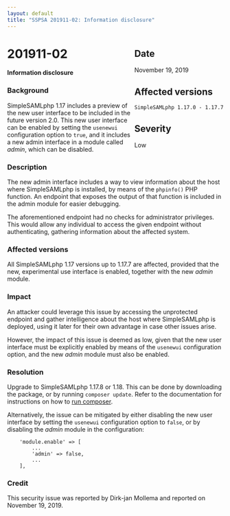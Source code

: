 ```yaml
---
layout: default
title: "SSPSA 201911-02: Information disclosure"
---
```


<aside><div class="sidebar-warning" style="float: right;">
<h2>Date</h2>
November 19, 2019
<h2>Affected versions</h2>
<code>SimpleSAMLphp 1.17.0 - 1.17.7</code><br/>
<h2>Severity</h2>
Low
</div></aside>

# 201911-02

**Information disclosure**

### Background

SimpleSAMLphp 1.17 includes a preview of the new user interface to be included in the future version 2.0. This new user
interface can be enabled by setting the `usenewui` configuration option to `true`, and it includes a new admin interface
in a module called _admin_, which can be disabled.

### Description

The new admin interface includes a way to view information about the host where SimpleSAMLphp is installed, by means of
the `phpinfo()` PHP function. An endpoint that exposes the output of that function is included in the admin module for
easier debugging.

The aforementioned endpoint had no checks for administrator privileges. This would allow any individual
to access the given endpoint without authenticating, gathering information about the affected system.

### Affected versions

All SimpleSAMLphp 1.17 versions up to 1.17.7 are affected, provided that the new, experimental use interface is enabled,
together with the new _admin_ module.

### Impact

An attacker could leverage this issue by accessing the unprotected endpoint and gather intelligence about the host where
SimpleSAMLphp is deployed, using it later for their own advantage in case other issues arise.

However, the impact of this issue is deemed as low, given that the new user interface must be explicitly enabled by
means of the `usenewui` configuration option, and the new _admin_ module must also be enabled.

### Resolution

Upgrade to SimpleSAMLphp 1.17.8 or 1.18. This can be done by downloading the package, or by running `composer update`.
Refer to the documentation for instructions on how to
[run composer](https://simplesamlphp.org/docs/stable/simplesamlphp-install-repo).

Alternatively, the issue can be mitigated by either disabling the new user interface by setting the `usenewui`
configuration option to `false`, or by disabling the _admin_ module in the configuration:

```
    'module.enable' => [
        ...
        'admin' => false,
        ...
    ],
```

### Credit

This security issue was reported  by Dirk-jan Mollema and reported on November 19, 2019.
